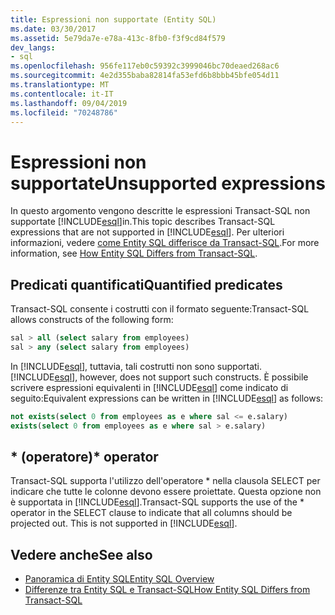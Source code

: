```yaml
---
title: Espressioni non supportate (Entity SQL)
ms.date: 03/30/2017
ms.assetid: 5e79da7e-e78a-413c-8fb0-f3f9cd84f579
dev_langs:
- sql
ms.openlocfilehash: 956fe117eb0c59392c3999046bc70deaed268ac6
ms.sourcegitcommit: 4e2d355baba82814fa53efd6b8bbb45bfe054d11
ms.translationtype: MT
ms.contentlocale: it-IT
ms.lasthandoff: 09/04/2019
ms.locfileid: "70248786"
---
```

# <a name="unsupported-expressions"></a><span data-ttu-id="3a2a0-102">Espressioni non supportate</span><span class="sxs-lookup"><span data-stu-id="3a2a0-102">Unsupported expressions</span></span>

<span data-ttu-id="3a2a0-103">In questo argomento vengono descritte le espressioni Transact-SQL non supportate [!INCLUDE[esql](../../../../../../includes/esql-md.md)]in.</span><span class="sxs-lookup"><span data-stu-id="3a2a0-103">This topic describes Transact-SQL expressions that are not supported in [!INCLUDE[esql](../../../../../../includes/esql-md.md)].</span></span> <span data-ttu-id="3a2a0-104">Per ulteriori informazioni, vedere [come Entity SQL differisce da Transact-SQL](how-entity-sql-differs-from-transact-sql.md).</span><span class="sxs-lookup"><span data-stu-id="3a2a0-104">For more information, see [How Entity SQL Differs from Transact-SQL](how-entity-sql-differs-from-transact-sql.md).</span></span>

## <a name="quantified-predicates"></a><span data-ttu-id="3a2a0-105">Predicati quantificati</span><span class="sxs-lookup"><span data-stu-id="3a2a0-105">Quantified predicates</span></span>

<span data-ttu-id="3a2a0-106">Transact-SQL consente i costrutti con il formato seguente:</span><span class="sxs-lookup"><span data-stu-id="3a2a0-106">Transact-SQL allows constructs of the following form:</span></span>

```sql
sal > all (select salary from employees)
sal > any (select salary from employees)
```

<span data-ttu-id="3a2a0-107">In [!INCLUDE[esql](../../../../../../includes/esql-md.md)], tuttavia, tali costrutti non sono supportati.</span><span class="sxs-lookup"><span data-stu-id="3a2a0-107">[!INCLUDE[esql](../../../../../../includes/esql-md.md)], however, does not support such constructs.</span></span> <span data-ttu-id="3a2a0-108">È possibile scrivere espressioni equivalenti in [!INCLUDE[esql](../../../../../../includes/esql-md.md)] come indicato di seguito:</span><span class="sxs-lookup"><span data-stu-id="3a2a0-108">Equivalent expressions can be written in [!INCLUDE[esql](../../../../../../includes/esql-md.md)] as follows:</span></span>

```sql
not exists(select 0 from employees as e where sal <= e.salary)
exists(select 0 from employees as e where sal > e.salary)
```

## <a name="-operator"></a><span data-ttu-id="3a2a0-109">\* (operatore)</span><span class="sxs-lookup"><span data-stu-id="3a2a0-109">\* operator</span></span>

<span data-ttu-id="3a2a0-110">Transact-SQL supporta l'utilizzo dell'operatore \* nella clausola SELECT per indicare che tutte le colonne devono essere proiettate. Questa opzione non è supportata in [!INCLUDE[esql](../../../../../../includes/esql-md.md)].</span><span class="sxs-lookup"><span data-stu-id="3a2a0-110">Transact-SQL supports the use of the \* operator in the SELECT clause to indicate that all columns should be projected out. This is not supported in [!INCLUDE[esql](../../../../../../includes/esql-md.md)].</span></span>

## <a name="see-also"></a><span data-ttu-id="3a2a0-111">Vedere anche</span><span class="sxs-lookup"><span data-stu-id="3a2a0-111">See also</span></span>

- [<span data-ttu-id="3a2a0-112">Panoramica di Entity SQL</span><span class="sxs-lookup"><span data-stu-id="3a2a0-112">Entity SQL Overview</span></span>](entity-sql-overview.md)
- [<span data-ttu-id="3a2a0-113">Differenze tra Entity SQL e Transact-SQL</span><span class="sxs-lookup"><span data-stu-id="3a2a0-113">How Entity SQL Differs from Transact-SQL</span></span>](how-entity-sql-differs-from-transact-sql.md)
